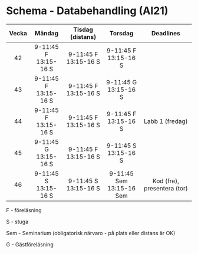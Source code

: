 # Schema - Databehandling (AI21)

| Vecka |          Måndag           |     Tisdag (distans)      |            Torsdag            |          Deadlines          |
| :---: | :-----------------------: | :-----------------------: | :---------------------------: | :-------------------------: |
|  42   | 9-11:45 F <br> 13:15-16 S | 9-11:45 F <br> 13:15-16 S |   9-11:45 F <br> 13:15-16 S   |                             |
|  43   | 9-11:45 F <br> 13:15-16 S | 9-11:45 F <br> 13:15-16 S |   9-11:45 G <br> 13:15-16 S   |                             |
|  44   | 9-11:45 F <br> 13:15-16 S | 9-11:45 F <br> 13:15-16 S |   9-11:45 F <br> 13:15-16 S   |       Labb 1 (fredag)       |
|  45   | 9-11:45 G <br> 13:15-16 S | 9-11:45 F <br> 13:15-16 S |   9-11:45 S <br> 13:15-16 S   |                             |
|  46   | 9-11:45 S <br> 13:15-16 S | 9-11:45 S <br> 13:15-16 S | 9-11:45 Sem <br> 13:15-16 Sem | Kod (fre), presentera (tor) |

F - föreläsning

S - stuga

Sem - Seminarium (obligatorisk närvaro - på plats eller distans är OK)

G - Gästföreläsning
